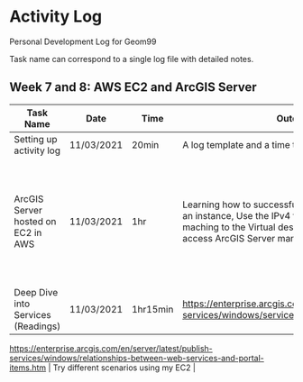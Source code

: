 # Activity Log
Personal Development Log for Geom99

Task name can correspond to a single log file with detailed notes.

## Week 7 and 8: AWS EC2 and ArcGIS Server

| Task Name     | Date     | Time   | Outcomes | Resources  | To Do |
| ------------- |:--------:| ------ | ---------| ---------- | ----- |
| Setting up activity log | 11/03/2021 | 20min | A log template and a time tracker set up. | Clockify :https://clockify.me/tracker | |
| ArcGIS Server hosted on EC2 in AWS | 11/03/2021 | 1hr | Learning how to successfully log into AWS, Start/stop an instance, Use the IPv4 to log in from a local maching to the Virtual desktop and using that to access ArcGIS Server manager. | https://youtu.be/IIBy6d2whEg | To further develop technical understanding of using EC2 with ArcGIS Server. Further exploring. Try using the Duck DNS |
|Deep Dive into Services (Readings) | 11/03/2021 | 1hr15min | https://enterprise.arcgis.com/en/server/latest/publish-services/windows/services-in-arcgis-enterprise.htm

https://enterprise.arcgis.com/en/server/latest/publish-services/windows/relationships-between-web-services-and-portal-items.htm | Try different scenarios using my EC2 |
